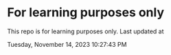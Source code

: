 # For learning purposes only
This repo is for learning purposes only.
Last updated at

Tuesday, November 14, 2023 10:27:43 PM

